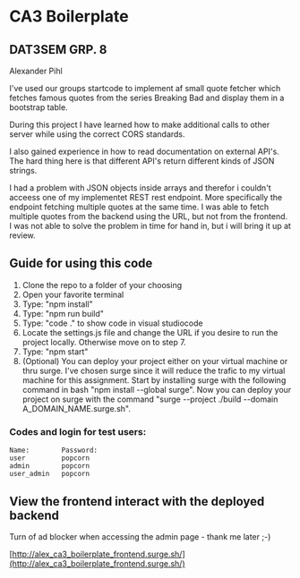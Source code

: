 # CA3 Boilerplate

## DAT3SEM GRP. 8
Alexander Pihl

I've used our groups startcode to implement af small quote fetcher which fetches famous quotes from the series Breaking Bad and display them in a bootstrap table. 

During this project I have learned how to make additional calls to other
server while using the correct CORS standards. 

I also gained experience in how to read documentation on external API's.
The hard thing here is that different API's return different 
kinds of JSON strings.

I had a problem with JSON objects inside arrays and therefor i couldn't acceess one of my implementet REST rest endpoint. 
More specifically the endpoint fetching multiple quotes at the same time. I was able to fetch multiple quotes from the backend using the URL, but not from the frontend.
I was not able to solve the problem in time for hand in, but i will bring it up at review.

## Guide for using this code
1. Clone the repo to a folder of your choosing
2. Open your favorite terminal
3. Type: "npm install"
4. Type: "npm run build"
5. Type: "code ." to show code in visual studiocode
6. Locate the settings.js file and change the URL if you desire to run the project locally. Otherwise move on to step 7.
7. Type: "npm start"
8. (Optional) You can deploy your project either on your virtual machine or thru surge. I've chosen surge since it will reduce the trafic to my virtual machine for this assignment. Start by installing surge with the following command in bash "npm install --global surge". Now you can deploy your project on surge with the command "surge --project ./build --domain A_DOMAIN_NAME.surge.sh".

### Codes and login for test users:
    Name:        Password:
    user         popcorn
    admin        popcorn
    user_admin   popcorn

## View the frontend interact with the deployed backend
Turn of ad blocker when accessing the admin page - thank me later ;-)

[http://alex_ca3_boilerplate_frontend.surge.sh/](http://alex_ca3_boilerplate_frontend.surge.sh/)